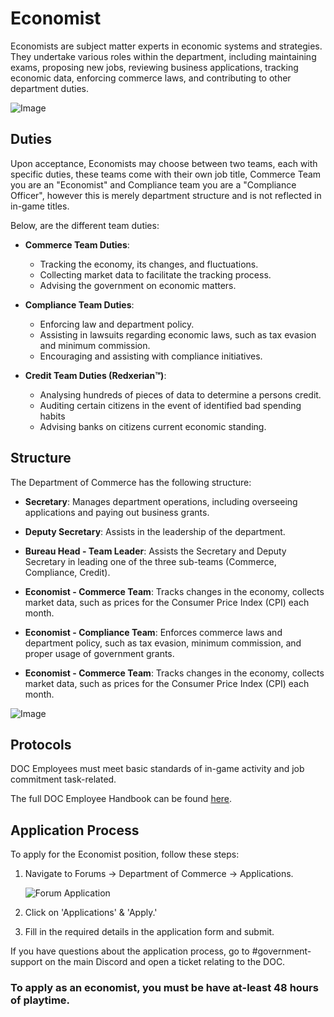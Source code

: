 # Economist

Economists are subject matter experts in economic systems and strategies. They undertake various roles within the department, including maintaining exams, proposing new jobs, reviewing business applications, tracking economic data, enforcing commerce laws, and contributing to other department duties.

![Image](https://media.discordapp.net/attachments/838356841217916989/1165657271733329980/2023-03-12_17.33.28.png?ex=6547a5ee&is=653530ee&hm=fa33d3222d577adda4fe453bdc6723627cebd43bf3baed91e5ea63540af5e4bf&=&width=1266&height=671)

## Duties

Upon acceptance, Economists may choose between two teams, each with specific duties, these teams come with their own job title, Commerce Team you are an "Economist" and Compliance team you are a "Compliance Officer", however this is merely department structure and is not reflected in in-game titles.

Below, are the different team duties:

- **Commerce Team Duties**:
  - Tracking the economy, its changes, and fluctuations.
  - Collecting market data to facilitate the tracking process.
  - Advising the government on economic matters.

- **Compliance Team Duties**:
  - Enforcing law and department policy.
  - Assisting in lawsuits regarding economic laws, such as tax evasion and minimum commission.
  - Encouraging and assisting with compliance initiatives.

- **Credit Team Duties (Redxerian™)**:
  - Analysing hundreds of pieces of data to determine a persons credit.
  - Auditing certain citizens in the event of identified bad spending habits 
  - Advising banks on citizens current economic standing.


## Structure

The Department of Commerce has the following structure:

- **Secretary**: Manages department operations, including overseeing applications and paying out business grants.

- **Deputy Secretary**: Assists in the leadership of the department.

- **Bureau Head - Team Leader**: Assists the Secretary and Deputy Secretary in leading one of the three sub-teams (Commerce, Compliance, Credit).

- **Economist - Commerce Team**: Tracks changes in the economy, collects market data, such as prices for the Consumer Price Index (CPI) each month.

- **Economist - Compliance Team**: Enforces commerce laws and department policy, such as tax evasion, minimum commission, and proper usage of government grants.

- **Economist - Commerce Team**: Tracks changes in the economy, collects market data, such as prices for the Consumer Price Index (CPI) each month.


![Image](https://media.discordapp.net/attachments/838356841217916989/1165656781675040768/2022-06-18_18.39.04.png?ex=6547a579&is=65353079&hm=9516f2ffedd3739e77d6ba08c36d6e66243971e927e6c251ea19d34ff4ab89f1&=&width=1266&height=671)

## Protocols

DOC Employees must meet basic standards of in-game activity and job commitment task-related.

The full DOC Employee Handbook can be found [here](https://www.democracycraft.net/threads/employee-handbook.9403/).

## Application Process

To apply for the Economist position, follow these steps:

1. Navigate to Forums -> Department of Commerce -> Applications.

   ![Forum Application](https://i.imgur.com/YMlWIHM.png)

2. Click on 'Applications' & 'Apply.'

3. Fill in the required details in the application form and submit.

If you have questions about the application process, go to #government-support on the main Discord and open a ticket relating to the DOC.

### To apply as an economist, you must be have at-least 48 hours of playtime.
